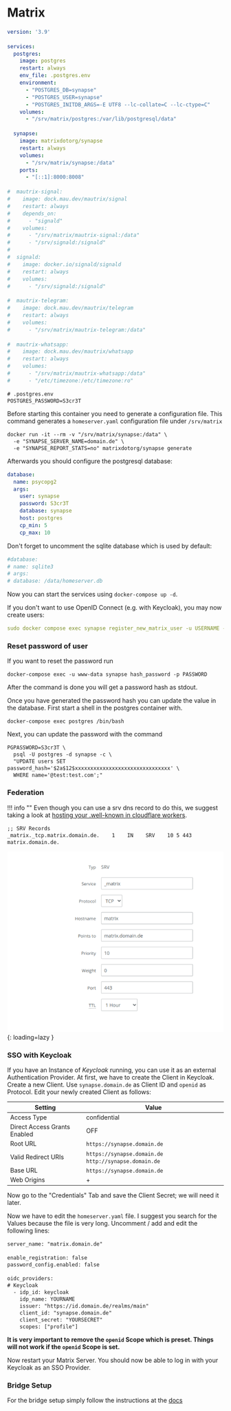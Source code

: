 # Matrix

```yaml
version: '3.9'

services:
  postgres:
    image: postgres
    restart: always
    env_file: .postgres.env
    environment:
      - "POSTGRES_DB=synapse"
      - "POSTGRES_USER=synapse"
      - "POSTGRES_INITDB_ARGS=-E UTF8 --lc-collate=C --lc-ctype=C"
    volumes:
      - "/srv/matrix/postgres:/var/lib/postgresql/data"

  synapse:
    image: matrixdotorg/synapse
    restart: always
    volumes:
      - "/srv/matrix/synapse:/data"
    ports:
      - "[::1]:8000:8008"

#  mautrix-signal:
#    image: dock.mau.dev/mautrix/signal
#    restart: always
#    depends_on:
#      - "signald"
#    volumes:
#      - "/srv/matrix/mautrix-signal:/data"
#      - "/srv/signald:/signald"
#
#  signald:
#    image: docker.io/signald/signald
#    restart: always
#    volumes: 
#      - "/srv/signald:/signald"

#  mautrix-telegram:
#    image: dock.mau.dev/mautrix/telegram
#    restart: always
#    volumes:
#      - "/srv/matrix/mautrix-telegram:/data"

#  mautrix-whatsapp:
#    image: dock.mau.dev/mautrix/whatsapp
#    restart: always
#    volumes:
#      - "/srv/matrix/mautrix-whatsapp:/data"
#      - "/etc/timezone:/etc/timezone:ro"
```

```shell
# .postgres.env
POSTGRES_PASSWORD=S3cr3T
```

Before starting this container you need to generate a configuration file. 
This command generates a `homeserver.yaml` configuration file under `/srv/matrix`
```shell
docker run -it --rm -v "/srv/matrix/synapse:/data" \
  -e "SYNAPSE_SERVER_NAME=domain.de" \
  -e "SYNAPSE_REPORT_STATS=no" matrixdotorg/synapse generate
```

Afterwards you should configure the postgresql database:
```yaml
database:
  name: psycopg2
  args:
    user: synapse
    password: S3cr3T
    database: synapse
    host: postgres
    cp_min: 5
    cp_max: 10
```

Don't forget to uncomment the sqlite database which is used by default:
``` yaml
#database:
# name: sqlite3
# args:
# database: /data/homeserver.db
```

Now you can start the services using `docker-compose up -d`.

If you don't want to use OpenID Connect (e.g. with Keycloak), you may now create users:
```yaml
sudo docker compose exec synapse register_new_matrix_user -u USERNAME -p PASSWORD -a -c /data/homeserver.yaml https://synapse.domain.de
```

### Reset password of user 

If you want to reset the password run 
```shell
docker-compose exec -u www-data synapse hash_password -p PASSWORD
```

After the command is done you will get a password hash as stdout. 

Once you have generated the password hash you can update the value in the database. First start a shell in the postgres container with. 
```shell
docker-compose exec postgres /bin/bash
```
Next, you can update the password with the command 
```shell
PGPASSWORD=S3cr3T \
  psql -U postgres -d synapse -c \
  "UPDATE users SET password_hash='$2a$12$xxxxxxxxxxxxxxxxxxxxxxxxxxxxxxx' \
  WHERE name='@test:test.com';"
```

### Federation 

!!! info ""
	Even though you can use a srv dns record to do this, we suggest taking a look 
	at [hosting your .well-known in cloudflare workers](cloudflare/well-known.md). 

```
;; SRV Records
_matrix._tcp.matrix.domain.de.    1    IN    SRV    10 5 443 matrix.domain.de.
```

![DNS configuration](../img/services/matrix-dns.jpg){: loading=lazy }

### SSO with Keycloak

If you have an Instance of *Keycloak* running, you can use it as an external Authentication Provider.
At first, we have to create the Client in Keycloak. Create a new Client. Use `synapse.domain.de` as Client ID
and `openid` as Protocol. Edit your newly created Client as follows:

| Setting                      | Value                                                  |
|------------------------------|--------------------------------------------------------|
| Access Type                  | confidential                                           |
| Direct Access Grants Enabled | OFF                                                    |
| Root URL                     | `https://synapse.domain.de`                            |
| Valid Redirect URIs          | `https://synapse.domain.de` `http://synapse.domain.de` |
| Base URL                     | `https://synapse.domain.de`                            |
| Web Origins                  | +                                                      |

Now go to the "Credentials" Tab and save the Client Secret; we will need it later.


Now we have to edit the `homeserver.yaml` file. I suggest you search for the Values because the file is very long.
Uncomment / add and edit the following lines:

```
server_name: "matrix.domain.de"

enable_registration: false
password_config.enabled: false

oidc_providers:
# Keycloak
  - idp_id: keycloak
    idp_name: YOURNAME
    issuer: "https://id.domain.de/realms/main"
    client_id: "synapse.domain.de"
    client_secret: "YOURSECRET"
    scopes: ["profile"]
```

**It is very important to remove the `openid` Scope which is preset. Things will not work if the
`openid` Scope is set.**

Now restart your Matrix Server. You should now be able to log in with your Keycloak as an SSO Provider.

### Bridge Setup
For the bridge setup simply follow the instructions at the [docs]([https://docs.mau.fi/bridges/python/signal/setup-docker.html](https://docs.mau.fi/bridges/general/docker-setup.html))

